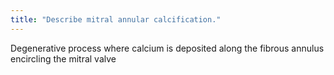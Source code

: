 ```yaml
---
title: "Describe mitral annular calcification."
---
```

Degenerative process where calcium is deposited along the fibrous annulus encircling the mitral valve

